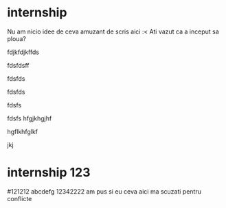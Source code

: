# internship
Nu am nicio idee de ceva amuzant de scris aici :<
Ati vazut ca a inceput sa ploua?

fdjkfdjkffds

fdsfdsff

fdsfds

fdsfds

fdsfs

fdsfs
hfgjkhgjhf

hgflkhfglkf

jkj
# internship 123
#121212
abcdefg
12342222
am pus si eu ceva aici ma scuzati pentru conflicte
